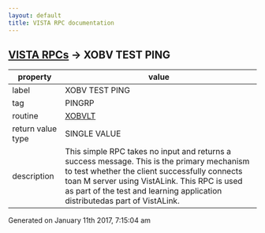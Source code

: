 ```yaml
---
layout: default
title: VISTA RPC documentation
---
```




## [VISTA RPCs](TableOfContent.md) &#8594; XOBV TEST PING 

 property | value 
--- | --- 
 label | XOBV TEST PING
 tag | PINGRP
 routine | [XOBVLT](http://code.osehra.org/dox/Routine_XOBVLT_source.html)
 return value type | SINGLE VALUE
 description | This simple RPC takes no input and returns a success message. This is the primary mechanism to test whether the client successfully connects toan M server using VistALink.                                      This RPC is used as part of the test and learning application distributedas part of VistALink.




 Generated on January 11th 2017, 7:15:04 am